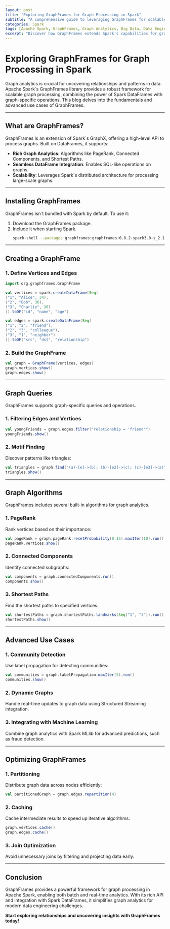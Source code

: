 ```yaml
---
layout: post
title: "Exploring GraphFrames for Graph Processing in Spark"
subtitle: "A comprehensive guide to leveraging GraphFrames for scalable graph analytics in Apache Spark."
categories: Spark
tags: [Apache Spark, GraphFrames, Graph Analytics, Big Data, Data Engineering]
excerpt: "Discover how GraphFrames extends Spark's capabilities for graph processing and learn advanced techniques for analyzing complex relationships and patterns in large datasets."
---
```


# Exploring GraphFrames for Graph Processing in Spark

Graph analytics is crucial for uncovering relationships and patterns in data. Apache Spark`s GraphFrames library provides a robust framework for scalable graph processing, combining the power of Spark DataFrames with graph-specific operations. This blog delves into the fundamentals and advanced use cases of GraphFrames.

---

## What are GraphFrames?

GraphFrames is an extension of Spark`s GraphX, offering a high-level API to process graphs. Built on DataFrames, it supports:
- **Rich Graph Analytics**: Algorithms like PageRank, Connected Components, and Shortest Paths.
- **Seamless DataFrame Integration**: Enables SQL-like operations on graphs.
- **Scalability**: Leverages Spark`s distributed architecture for processing large-scale graphs.

---

## Installing GraphFrames

GraphFrames isn`t bundled with Spark by default. To use it:
1. Download the GraphFrames package.
2. Include it when starting Spark.
   ```bash
   spark-shell --packages graphframes:graphframes:0.8.2-spark3.0-s_2.12
   ```

---

## Creating a GraphFrame

### 1. **Define Vertices and Edges**
```scala
import org.graphframes.GraphFrame

val vertices = spark.createDataFrame(Seq(
("1", "Alice", 34),
("2", "Bob", 36),
("3", "Charlie", 30)
)).toDF("id", "name", "age")

val edges = spark.createDataFrame(Seq(
("1", "2", "friend"),
("2", "3", "colleague"),
("3", "1", "neighbor")
)).toDF("src", "dst", "relationship")
```

### 2. **Build the GraphFrame**
```scala
val graph = GraphFrame(vertices, edges)
graph.vertices.show()
graph.edges.show()
```

---

## Graph Queries

GraphFrames supports graph-specific queries and operations.

### 1. **Filtering Edges and Vertices**
```scala
val youngFriends = graph.edges.filter("relationship = 'friend'")
youngFriends.show()
```

### 2. **Motif Finding**
Discover patterns like triangles:
```scala
val triangles = graph.find("(a)-[e]->(b); (b)-[e2]->(c); (c)-[e3]->(a)")
triangles.show()
```

---

## Graph Algorithms

GraphFrames includes several built-in algorithms for graph analytics.

### 1. **PageRank**
Rank vertices based on their importance:
```scala
val pageRank = graph.pageRank.resetProbability(0.15).maxIter(10).run()
pageRank.vertices.show()
```

### 2. **Connected Components**
Identify connected subgraphs:
```scala
val components = graph.connectedComponents.run()
components.show()
```

### 3. **Shortest Paths**
Find the shortest paths to specified vertices:
```scala
val shortestPaths = graph.shortestPaths.landmarks(Seq("1", "3")).run()
shortestPaths.show()
```

---

## Advanced Use Cases

### 1. **Community Detection**
Use label propagation for detecting communities:
```scala
val communities = graph.labelPropagation.maxIter(5).run()
communities.show()
```

### 2. **Dynamic Graphs**
Handle real-time updates to graph data using Structured Streaming integration.

### 3. **Integrating with Machine Learning**
Combine graph analytics with Spark MLlib for advanced predictions, such as fraud detection.

---

## Optimizing GraphFrames

### 1. **Partitioning**
Distribute graph data across nodes efficiently:
```scala
val partitionedGraph = graph.edges.repartition(4)
```

### 2. **Caching**
Cache intermediate results to speed up iterative algorithms:
```scala
graph.vertices.cache()
graph.edges.cache()
```

### 3. **Join Optimization**
Avoid unnecessary joins by filtering and projecting data early.

---

## Conclusion

GraphFrames provides a powerful framework for graph processing in Apache Spark, enabling both batch and real-time analytics. With its rich API and integration with Spark DataFrames, it simplifies graph analytics for modern data engineering challenges.

**Start exploring relationships and uncovering insights with GraphFrames today!**
